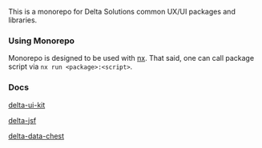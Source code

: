 This is a monorepo for Delta Solutions common UX/UI packages and libraries.

### Using Monorepo

Monorepo is designed to be used with [nx](https://nx.dev/). That said, one can
call package script via `nx run <package>:<script>`.

### Docs

[delta-ui-kit](https://deltasolutions.github.io/delta-ui/delta-ui-kit)

[delta-jsf](https://deltasolutions.github.io/delta-ui/delta-jsf)

[delta-data-chest](https://deltasolutions.github.io/delta-ui/delta-data-chest)


